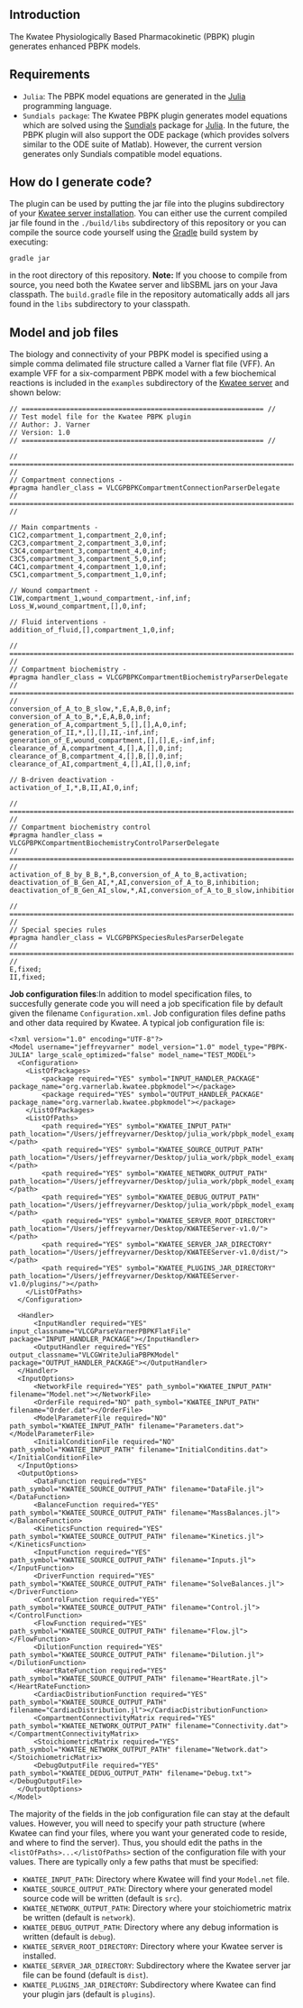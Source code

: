 Introduction
----

The Kwatee Physiologically Based Pharmacokinetic (PBPK) plugin generates enhanced PBPK models.

Requirements
---

* `Julia`: The PBPK model equations are generated in the [Julia](http://julialang.org) programming language.
* `Sundials package`: The Kwatee PBPK plugin generates model equations which are solved using the [Sundials](https://github.com/JuliaLang/Sundials.jl/blob/master/README.md) package for [Julia](http://julialang.org). In the future, the PBPK plugin will also support the ODE package (which provides solvers similar to the ODE suite of Matlab). However, the current version generates only Sundials compatible model equations.

How do I generate code?
---

The plugin can be used by putting the jar file into the plugins subdirectory of your [Kwatee server installation](https://github.com/varnerlab/KwateeServer). You can either use the current compiled jar file found in the `./build/libs` subdirectory of this repository or you can compile the source code yourself using the [Gradle](http://gradle.org) build system by executing:

~~~
gradle jar
~~~

in the root directory of this repository. __Note:__ If you choose to compile from source, you need both the Kwatee server and libSBML jars on your Java classpath. The `build.gradle` file in the repository automatically adds all jars found in the `libs` subdirectory to your classpath.

Model and job files
----

The biology and connectivity of your PBPK model is specified using a simple comma delimated file structure called a Varner flat file (VFF). An example VFF for a six-comparment PBPK model with a few biochemical reactions is included in the `examples` subdirectory of the [Kwatee server](https://github.com/varnerlab/KwateeServer/tree/master/examples/cell-free-example) and shown below:

~~~
// ============================================================ //
// Test model file for the Kwatee PBPK plugin
// Author: J. Varner
// Version: 1.0
// ============================================================ //

// ======================================================================== //
// Compartment connections -
#pragma handler_class = VLCGPBPKCompartmentConnectionParserDelegate
// ======================================================================== //

// Main compartments -
C1C2,compartment_1,compartment_2,0,inf;
C2C3,compartment_2,compartment_3,0,inf;
C3C4,compartment_3,compartment_4,0,inf;
C3C5,compartment_3,compartment_5,0,inf;
C4C1,compartment_4,compartment_1,0,inf;
C5C1,compartment_5,compartment_1,0,inf;

// Wound compartment -
C1W,compartment_1,wound_compartment,-inf,inf;
Loss_W,wound_compartment,[],0,inf;

// Fluid interventions -
addition_of_fluid,[],compartment_1,0,inf;

// ======================================================================== //
// Compartment biochemistry -
#pragma handler_class = VLCGPBPKCompartmentBiochemistryParserDelegate
// ======================================================================== //
conversion_of_A_to_B_slow,*,E,A,B,0,inf;
conversion_of_A_to_B,*,E,A,B,0,inf;
generation_of_A,compartment_5,[],[],A,0,inf;
generation_of_II,*,[],[],II,-inf,inf;
generation_of_E,wound_compartment,[],[],E,-inf,inf;
clearance_of_A,compartment_4,[],A,[],0,inf;
clearance_of_B,compartment_4,[],B,[],0,inf;
clearance_of_AI,compartment_4,[],AI,[],0,inf;

// B-driven deactivation -
activation_of_I,*,B,II,AI,0,inf;

// ======================================================================== //
// Compartment biochemistry control
#pragma handler_class = VLCGPBPKCompartmentBiochemistryControlParserDelegate
// ======================================================================== //
activation_of_B_by_B_B,*,B,conversion_of_A_to_B,activation;
deactivation_of_B_Gen_AI,*,AI,conversion_of_A_to_B,inhibition;
deactivation_of_B_Gen_AI_slow,*,AI,conversion_of_A_to_B_slow,inhibition;

// ======================================================================== //
// Special species rules
#pragma handler_class = VLCGPBPKSpeciesRulesParserDelegate
// ======================================================================== //
E,fixed;
II,fixed;
~~~


__Job configuration files__:In addition to model specification files, to succesfully generate code you will need a job specification file by default given the filename `Configuration.xml`. Job configuration files define paths and other data required by Kwatee. A typical job configuration file is:

~~~
<?xml version="1.0" encoding="UTF-8"?>
<Model username="jeffreyvarner" model_version="1.0" model_type="PBPK-JULIA" large_scale_optimized="false" model_name="TEST_MODEL">
  <Configuration>
    <ListOfPackages>
        <package required="YES" symbol="INPUT_HANDLER_PACKAGE" package_name="org.varnerlab.kwatee.pbpkmodel"></package>
        <package required="YES" symbol="OUTPUT_HANDLER_PACKAGE" package_name="org.varnerlab.kwatee.pbpkmodel"></package>
    </ListOfPackages>
    <ListOfPaths>
        <path required="YES" symbol="KWATEE_INPUT_PATH" path_location="/Users/jeffreyvarner/Desktop/julia_work/pbpk_model_example/"></path>
        <path required="YES" symbol="KWATEE_SOURCE_OUTPUT_PATH" path_location="/Users/jeffreyvarner/Desktop/julia_work/pbpk_model_example/src/"></path>
        <path required="YES" symbol="KWATEE_NETWORK_OUTPUT_PATH" path_location="/Users/jeffreyvarner/Desktop/julia_work/pbpk_model_example/network/"></path>
        <path required="YES" symbol="KWATEE_DEBUG_OUTPUT_PATH" path_location="/Users/jeffreyvarner/Desktop/julia_work/pbpk_model_example/debug/"></path>
        <path required="YES" symbol="KWATEE_SERVER_ROOT_DIRECTORY" path_location="/Users/jeffreyvarner/Desktop/KWATEEServer-v1.0/"></path>
        <path required="YES" symbol="KWATEE_SERVER_JAR_DIRECTORY" path_location="/Users/jeffreyvarner/Desktop/KWATEEServer-v1.0/dist/"></path>
        <path required="YES" symbol="KWATEE_PLUGINS_JAR_DIRECTORY" path_location="/Users/jeffreyvarner/Desktop/KWATEEServer-v1.0/plugins/"></path>
    </ListOfPaths>
  </Configuration>

  <Handler>
      <InputHandler required="YES" input_classname="VLCGParseVarnerPBPKFlatFile" package="INPUT_HANDLER_PACKAGE"></InputHandler>
      <OutputHandler required="YES" output_classname="VLCGWriteJuliaPBPKModel" package="OUTPUT_HANDLER_PACKAGE"></OutputHandler>
  </Handler>
  <InputOptions>
      <NetworkFile required="YES" path_symbol="KWATEE_INPUT_PATH" filename="Model.net"></NetworkFile>
      <OrderFile required="NO" path_symbol="KWATEE_INPUT_PATH" filename="Order.dat"></OrderFile>
      <ModelParameterFile required="NO" path_symbol="KWATEE_INPUT_PATH" filename="Parameters.dat"></ModelParameterFile>
      <InitialConditionFile required="NO" path_symbol="KWATEE_INPUT_PATH" filename="InitialConditins.dat"></InitialConditionFile>
  </InputOptions>
  <OutputOptions>
      <DataFunction required="YES" path_symbol="KWATEE_SOURCE_OUTPUT_PATH" filename="DataFile.jl"></DataFunction>
      <BalanceFunction required="YES" path_symbol="KWATEE_SOURCE_OUTPUT_PATH" filename="MassBalances.jl"></BalanceFunction>
      <KineticsFunction required="YES" path_symbol="KWATEE_SOURCE_OUTPUT_PATH" filename="Kinetics.jl"></KineticsFunction>
      <InputFunction required="YES" path_symbol="KWATEE_SOURCE_OUTPUT_PATH" filename="Inputs.jl"></InputFunction>
      <DriverFunction required="YES" path_symbol="KWATEE_SOURCE_OUTPUT_PATH" filename="SolveBalances.jl"></DriverFunction>
      <ControlFunction required="YES" path_symbol="KWATEE_SOURCE_OUTPUT_PATH" filename="Control.jl"></ControlFunction>
      <FlowFunction required="YES" path_symbol="KWATEE_SOURCE_OUTPUT_PATH" filename="Flow.jl"></FlowFunction>
      <DilutionFunction required="YES" path_symbol="KWATEE_SOURCE_OUTPUT_PATH" filename="Dilution.jl"></DilutionFunction>
      <HeartRateFunction required="YES" path_symbol="KWATEE_SOURCE_OUTPUT_PATH" filename="HeartRate.jl"></HeartRateFunction>
      <CardiacDistributionFunction required="YES" path_symbol="KWATEE_SOURCE_OUTPUT_PATH" filename="CardiacDistribution.jl"></CardiacDistributionFunction>
      <CompartmentConnectivityMatrix required="YES" path_symbol="KWATEE_NETWORK_OUTPUT_PATH" filename="Connectivity.dat"></CompartmentConnectivityMatrix>
      <StoichiometricMatrix required="YES" path_symbol="KWATEE_NETWORK_OUTPUT_PATH" filename="Network.dat"></StoichiometricMatrix>
      <DebugOutputFile required="YES" path_symbol="KWATEE_DEDUG_OUTPUT_PATH" filename="Debug.txt"></DebugOutputFile>
  </OutputOptions>
</Model>
~~~

The majority of the fields in the job configuration file can stay at the default values. However, you will need to specify your path structure (where Kwatee can find your files, where you want your generated code to reside, and where to find the server). Thus, you should edit the paths in the `<listOfPaths>...</listOfPaths>` section of the configuration file with your values. There are typically only a few paths that must be specified:

* `KWATEE_INPUT_PATH`: Directory where Kwatee will find your `Model.net` file.
* `KWATEE_SOURCE_OUTPUT_PATH`: Directory where your generated model source code will be written (default is `src`).
* `KWATEE_NETWORK_OUTPUT_PATH`: Directory where your stoichiometric matrix be written (default is `network`).
* `KWATEE_DEBUG_OUTPUT_PATH`: Directory where any debug information is written (default is `debug`).
* `KWATEE_SERVER_ROOT_DIRECTORY`: Directory where your Kwatee server is installed.
* `KWATEE_SERVER_JAR_DIRECTORY`: Subdirectory where the Kwatee server jar file can be found (default is `dist`).
* `KWATEE_PLUGINS_JAR_DIRECTORY`: Subdirectory where Kwatee can find your plugin jars (default is `plugins`).
